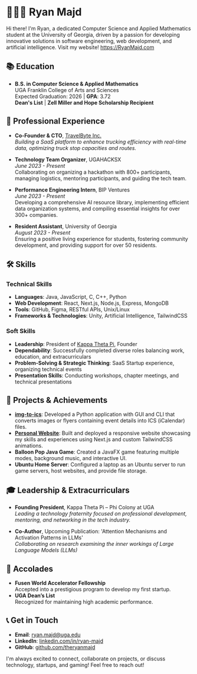 # 🧑🏻‍💻 Ryan Majd

Hi there! I'm Ryan, a dedicated Computer Science and Applied Mathematics student at the University of Georgia, driven by a passion for developing innovative solutions in software engineering, web development, and artificial intelligence. Visit my website! https://RyanMajd.com

## 📚 **Education**

- **B.S. in Computer Science & Applied Mathematics**  
  UGA Franklin College of Arts and Sciences  
  Expected Graduation: 2026 | **GPA**: 3.72  
  **Dean's List** | **Zell Miller and Hope Scholarship Recipient**

## 💼 **Professional Experience**

- **Co-Founder & CTO**, [TravelByte Inc.](https://travelbyte.net/)  
  _Building a SaaS platform to enhance trucking efficiency with real-time data, optimizing truck stop capacities and routes._
  
- **Technology Team Organizer**, UGAHACKSX  
  _June 2023 - Present_  
  Collaborating on organizing a hackathon with 800+ participants, managing logistics, mentoring participants, and guiding the tech team.

- **Performance Engineering Intern**, BIP Ventures  
  _June 2023 - Present_  
  Developing a comprehensive AI resource library, implementing efficient data organization systems, and compiling essential insights for over 300+ companies.

- **Resident Assistant**, University of Georgia  
  _August 2023 - Present_  
  Ensuring a positive living experience for students, fostering community development, and providing support for over 50 residents.

## 🛠 **Skills**

### **Technical Skills**
- **Languages**: Java, JavaScript, C, C++, Python
- **Web Development**: React, Next.js, Node.js, Express, MongoDB
- **Tools**: GitHub, Figma, RESTful APIs, Unix/Linux
- **Frameworks & Technologies**: Unity, Artificial Intelligence, TailwindCSS

### **Soft Skills**
- **Leadership**: President of [Kappa Theta Pi](https://ktpgeorgia.com/), Founder
- **Dependability**: Successfully completed diverse roles balancing work, education, and extracurriculars
- **Problem-Solving & Strategic Thinking**: SaaS Startup experience, organizing technical events
- **Presentation Skills**: Conducting workshops, chapter meetings, and technical presentations

## 🚀 **Projects & Achievements**

- **[img-to-ics](https://github.com/theryanmajd/img-to-ics)**: Developed a Python application with GUI and CLI that converts images or flyers containing event details into ICS (iCalendar) files.
- **[Personal Website](https://theryanmajd.github.io/my-website/)**: Built and deployed a responsive website showcasing my skills and experiences using Next.js and custom TailwindCSS animations.
- **Balloon Pop Java Game**: Created a JavaFX game featuring multiple modes, background music, and interactive UI.
- **Ubuntu Home Server**: Configured a laptop as an Ubuntu server to run game servers, host websites, and provide file storage.

## 🎓 **Leadership & Extracurriculars**

- **Founding President**, Kappa Theta Pi – Phi Colony at UGA  
  _Leading a technology fraternity focused on professional development, mentoring, and networking in the tech industry._

- **Co-Author**, Upcoming Publication: 'Attention Mechanisms and Activation Patterns in LLMs'  
  _Collaborating on research examining the inner workings of Large Language Models (LLMs)_

## 🌟 **Accolades**

- **Fusen World Accelerator Fellowship**  
  Accepted into a prestigious program to develop my first startup.
- **UGA Dean’s List**  
  Recognized for maintaining high academic performance.

## 📞 **Get in Touch**

- **Email**: [ryan.majd@uga.edu](mailto:ryan.majd@uga.edu)
- **LinkedIn**: [linkedin.com/in/ryan-majd](https://www.linkedin.com/in/ryan-majd/)
- **GitHub**: [github.com/theryanmajd](https://github.com/theryanmajd)

I'm always excited to connect, collaborate on projects, or discuss technology, startups, and gaming! Feel free to reach out!
